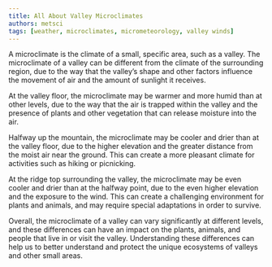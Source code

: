 ```yaml
---
title: All About Valley Microclimates
authors: metsci
tags: [weather, microclimates, micrometeorology, valley winds]
---
```


A microclimate is the climate of a small, specific area, such as a valley. The microclimate of a valley can be different from the climate of the surrounding region, due to the way that the valley’s shape and other factors influence the movement of air and the amount of sunlight it receives.<!-- truncate -->

At the valley floor, the microclimate may be warmer and more humid than at other levels, due to the way that the air is trapped within the valley and the presence of plants and other vegetation that can release moisture into the air.

Halfway up the mountain, the microclimate may be cooler and drier than at the valley floor, due to the higher elevation and the greater distance from the moist air near the ground. This can create a more pleasant climate for activities such as hiking or picnicking.

At the ridge top surrounding the valley, the microclimate may be even cooler and drier than at the halfway point, due to the even higher elevation and the exposure to the wind. This can create a challenging environment for plants and animals, and may require special adaptations in order to survive.

Overall, the microclimate of a valley can vary significantly at different levels, and these differences can have an impact on the plants, animals, and people that live in or visit the valley. Understanding these differences can help us to better understand and protect the unique ecosystems of valleys and other small areas.